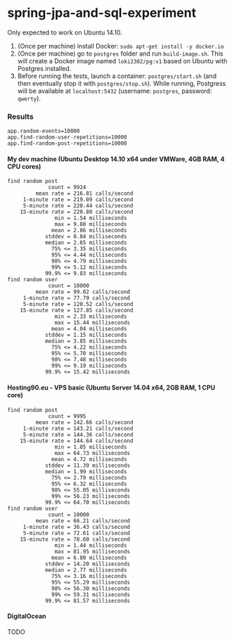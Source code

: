 spring-jpa-and-sql-experiment
=============================

Only expected to work on Ubuntu 14.10.

1. (Once per machine) install Docker: `sudo apt-get install -y docker.io`
2. (Once per machine) go to `postgres` folder and run `build-image.sh`. This will create a Docker image named `loki2302/pg:v1` based on Ubuntu with Postgres installed.
3. Before running the tests, launch a container: `postgres/start.sh` (and then eventually stop it with `postgres/stop.sh`). While running, Postgress will be available at `localhost:5432` (username: `postgres`, password: `qwerty`).

### Results
```
app.random-events=10000
app.find-random-user-repetitions=10000
app.find-random-post-repetitions=10000
```

#### My dev machine (Ubuntu Desktop 14.10 x64 under VMWare, 4GB RAM, 4 CPU cores)
```
find random post
             count = 9924
         mean rate = 216.81 calls/second
     1-minute rate = 219.09 calls/second
     5-minute rate = 220.44 calls/second
    15-minute rate = 220.80 calls/second
               min = 1.54 milliseconds
               max = 9.88 milliseconds
              mean = 2.86 milliseconds
            stddev = 0.84 milliseconds
            median = 2.65 milliseconds
              75% <= 3.35 milliseconds
              95% <= 4.44 milliseconds
              98% <= 4.79 milliseconds
              99% <= 5.12 milliseconds
            99.9% <= 9.83 milliseconds
find random user
             count = 10000
         mean rate = 99.02 calls/second
     1-minute rate = 77.79 calls/second
     5-minute rate = 120.52 calls/second
    15-minute rate = 127.85 calls/second
               min = 2.33 milliseconds
               max = 15.44 milliseconds
              mean = 4.04 milliseconds
            stddev = 1.15 milliseconds
            median = 3.85 milliseconds
              75% <= 4.22 milliseconds
              95% <= 5.70 milliseconds
              98% <= 7.48 milliseconds
              99% <= 9.19 milliseconds
            99.9% <= 15.42 milliseconds
```

#### Hosting90.eu - VPS basic (Ubuntu Server 14.04 x64, 2GB RAM, 1 CPU core)
```
find random post
             count = 9995
         mean rate = 142.66 calls/second
     1-minute rate = 143.21 calls/second
     5-minute rate = 144.36 calls/second
    15-minute rate = 144.64 calls/second
               min = 1.05 milliseconds
               max = 64.73 milliseconds
              mean = 4.72 milliseconds
            stddev = 11.39 milliseconds
            median = 1.99 milliseconds
              75% <= 2.79 milliseconds
              95% <= 6.32 milliseconds
              98% <= 55.05 milliseconds
              99% <= 56.23 milliseconds
            99.9% <= 64.70 milliseconds
find random user
             count = 10000
         mean rate = 66.21 calls/second
     1-minute rate = 36.43 calls/second
     5-minute rate = 72.61 calls/second
    15-minute rate = 78.60 calls/second
               min = 1.44 milliseconds
               max = 81.95 milliseconds
              mean = 6.80 milliseconds
            stddev = 14.20 milliseconds
            median = 2.77 milliseconds
              75% <= 3.16 milliseconds
              95% <= 55.29 milliseconds
              98% <= 56.30 milliseconds
              99% <= 59.31 milliseconds
            99.9% <= 81.57 milliseconds
```

#### DigitalOcean

TODO
